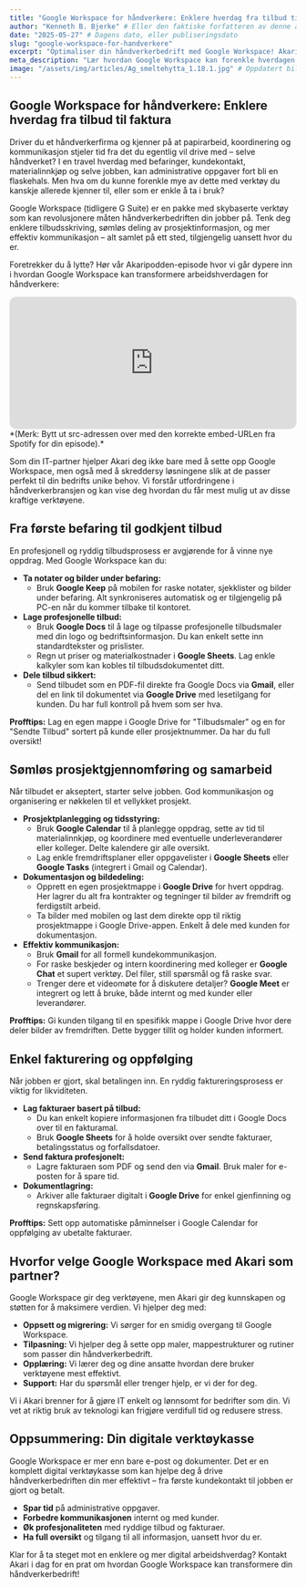 ```yaml
---
title: "Google Workspace for håndverkere: Enklere hverdag fra tilbud til faktura"
author: "Kenneth B. Bjerke" # Eller den faktiske forfatteren av denne artikkelen
date: "2025-05-27" # Dagens dato, eller publiseringsdato
slug: "google-workspace-for-handverkere"
excerpt: "Optimaliser din håndverkerbedrift med Google Workspace! Akari viser deg hvordan du kan effektivisere alt fra tilbudsskriving og prosjektstyring til fakturering. Få konkrete tips for en enklere og mer produktiv arbeidshverdag."
meta_description: "Lær hvordan Google Workspace kan forenkle hverdagen for håndverkere. Tips for tilbud, prosjekt, faktura & samarbeid. Akari er din Google Workspace-partner i Norge."
image: "/assets/img/articles/Ag_smeltehytta_1.18.1.jpg" # Oppdatert bildesti
---
```


## Google Workspace for håndverkere: Enklere hverdag fra tilbud til faktura

Driver du et håndverkerfirma og kjenner på at papirarbeid, koordinering og kommunikasjon stjeler tid fra det du egentlig vil drive med – selve håndverket? I en travel hverdag med befaringer, kundekontakt, materialinnkjøp og selve jobben, kan administrative oppgaver fort bli en flaskehals. Men hva om du kunne forenkle mye av dette med verktøy du kanskje allerede kjenner til, eller som er enkle å ta i bruk?

Google Workspace (tidligere G Suite) er en pakke med skybaserte verktøy som kan revolusjonere måten håndverkerbedriften din jobber på. Tenk deg enklere tilbudsskriving, sømløs deling av prosjektinformasjon, og mer effektiv kommunikasjon – alt samlet på ett sted, tilgjengelig uansett hvor du er.

Foretrekker du å lytte? Hør vår Akaripodden-episode hvor vi går dypere inn i hvordan Google Workspace kan transformere arbeidshverdagen for håndverkere:
<iframe style="border-radius:12px" src="https://open.spotify.com/episode/2TkbXrOibaL9aR6Y2FiIxp?si=Q3bjVCYXTa6fwVQDwrQXeQ" width="100%" height="232" frameBorder="0" allowfullscreen="" allow="autoplay; clipboard-write; encrypted-media; fullscreen; picture-in-picture" loading="lazy"></iframe>
*(Merk: Bytt ut src-adressen over med den korrekte embed-URLen fra Spotify for din episode).*

Som din IT-partner hjelper Akari deg ikke bare med å sette opp Google Workspace, men også med å skreddersy løsningene slik at de passer perfekt til din bedrifts unike behov. Vi forstår utfordringene i håndverkerbransjen og kan vise deg hvordan du får mest mulig ut av disse kraftige verktøyene.

## Fra første befaring til godkjent tilbud

En profesjonell og ryddig tilbudsprosess er avgjørende for å vinne nye oppdrag. Med Google Workspace kan du:

* **Ta notater og bilder under befaring:**
    * Bruk **Google Keep** på mobilen for raske notater, sjekklister og bilder under befaring. Alt synkroniseres automatisk og er tilgjengelig på PC-en når du kommer tilbake til kontoret.
* **Lage profesjonelle tilbud:**
    * Bruk **Google Docs** til å lage og tilpasse profesjonelle tilbudsmaler med din logo og bedriftsinformasjon. Du kan enkelt sette inn standardtekster og prislister.
    * Regn ut priser og materialkostnader i **Google Sheets**. Lag enkle kalkyler som kan kobles til tilbudsdokumentet ditt.
* **Dele tilbud sikkert:**
    * Send tilbudet som en PDF-fil direkte fra Google Docs via **Gmail**, eller del en link til dokumentet via **Google Drive** med lesetilgang for kunden. Du har full kontroll på hvem som ser hva.

**Profftips:** Lag en egen mappe i Google Drive for "Tilbudsmaler" og en for "Sendte Tilbud" sortert på kunde eller prosjektnummer. Da har du full oversikt!

## Sømløs prosjektgjennomføring og samarbeid

Når tilbudet er akseptert, starter selve jobben. God kommunikasjon og organisering er nøkkelen til et vellykket prosjekt.

* **Prosjektplanlegging og tidsstyring:**
    * Bruk **Google Calendar** til å planlegge oppdrag, sette av tid til materialinnkjøp, og koordinere med eventuelle underleverandører eller kolleger. Delte kalendere gir alle oversikt.
    * Lag enkle fremdriftsplaner eller oppgavelister i **Google Sheets** eller **Google Tasks** (integrert i Gmail og Calendar).
* **Dokumentasjon og bildedeling:**
    * Opprett en egen prosjektmappe i **Google Drive** for hvert oppdrag. Her lagrer du alt fra kontrakter og tegninger til bilder av fremdrift og ferdigstilt arbeid.
    * Ta bilder med mobilen og last dem direkte opp til riktig prosjektmappe i Google Drive-appen. Enkelt å dele med kunden for dokumentasjon.
* **Effektiv kommunikasjon:**
    * Bruk **Gmail** for all formell kundekommunikasjon.
    * For raske beskjeder og intern koordinering med kolleger er **Google Chat** et supert verktøy. Del filer, still spørsmål og få raske svar.
    * Trenger dere et videomøte for å diskutere detaljer? **Google Meet** er integrert og lett å bruke, både internt og med kunder eller leverandører.

**Profftips:** Gi kunden tilgang til en spesifikk mappe i Google Drive hvor dere deler bilder av fremdriften. Dette bygger tillit og holder kunden informert.

## Enkel fakturering og oppfølging

Når jobben er gjort, skal betalingen inn. En ryddig faktureringsprosess er viktig for likviditeten.

* **Lag fakturaer basert på tilbud:**
    * Du kan enkelt kopiere informasjonen fra tilbudet ditt i Google Docs over til en fakturamal.
    * Bruk **Google Sheets** for å holde oversikt over sendte fakturaer, betalingsstatus og forfallsdatoer.
* **Send faktura profesjonelt:**
    * Lagre fakturaen som PDF og send den via **Gmail**. Bruk maler for e-posten for å spare tid.
* **Dokumentlagring:**
    * Arkiver alle fakturaer digitalt i **Google Drive** for enkel gjenfinning og regnskapsføring.

**Profftips:** Sett opp automatiske påminnelser i Google Calendar for oppfølging av ubetalte fakturaer.

## Hvorfor velge Google Workspace med Akari som partner?

Google Workspace gir deg verktøyene, men Akari gir deg kunnskapen og støtten for å maksimere verdien. Vi hjelper deg med:

* **Oppsett og migrering:** Vi sørger for en smidig overgang til Google Workspace.
* **Tilpasning:** Vi hjelper deg å sette opp maler, mappestrukturer og rutiner som passer din håndverkerbedrift.
* **Opplæring:** Vi lærer deg og dine ansatte hvordan dere bruker verktøyene mest effektivt.
* **Support:** Har du spørsmål eller trenger hjelp, er vi der for deg.

Vi i Akari brenner for å gjøre IT enkelt og lønnsomt for bedrifter som din. Vi vet at riktig bruk av teknologi kan frigjøre verdifull tid og redusere stress.

## Oppsummering: Din digitale verktøykasse

Google Workspace er mer enn bare e-post og dokumenter. Det er en komplett digital verktøykasse som kan hjelpe deg å drive håndverkerbedriften din mer effektivt – fra første kundekontakt til jobben er gjort og betalt.

* **Spar tid** på administrative oppgaver.
* **Forbedre kommunikasjonen** internt og med kunder.
* **Øk profesjonaliteten** med ryddige tilbud og fakturaer.
* **Ha full oversikt** og tilgang til all informasjon, uansett hvor du er.

Klar for å ta steget mot en enklere og mer digital arbeidshverdag? Kontakt Akari i dag for en prat om hvordan Google Workspace kan transformere din håndverkerbedrift!


